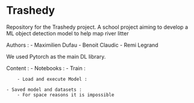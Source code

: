 # Trashedy

Repository for the Trashedy project. A school project aiming to develop a ML object detection model to help map river litter

Authors : - Maximilien Dufau
          - Benoit Claudic
          - Remi Legrand

We used Pytorch as the main DL library.

Content :
    - Notebooks :
        - Train :

        - Load and execute Model :

    - Saved model and datasets : 
        - For space reasons it is impossible
